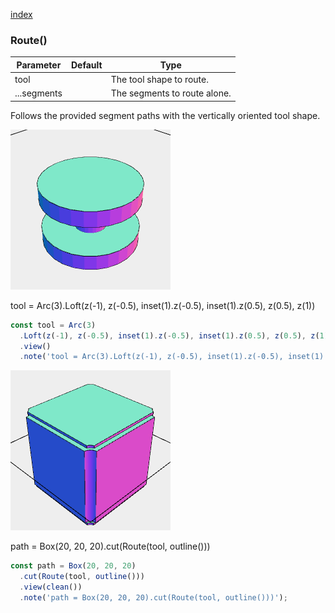[index](../../nb/api/index.md)
### Route()
Parameter|Default|Type
---|---|---
tool||The tool shape to route.
...segments||The segments to route alone.

Follows the provided segment paths with the vertically oriented tool shape.

![Image](Route.md.tool.png)

tool = Arc(3).Loft(z(-1), z(-0.5), inset(1).z(-0.5), inset(1).z(0.5), z(0.5), z(1))

```JavaScript
const tool = Arc(3)
  .Loft(z(-1), z(-0.5), inset(1).z(-0.5), inset(1).z(0.5), z(0.5), z(1))
  .view()
  .note('tool = Arc(3).Loft(z(-1), z(-0.5), inset(1).z(-0.5), inset(1).z(0.5), z(0.5), z(1))');
```

![Image](Route.md.path.png)

path = Box(20, 20, 20).cut(Route(tool, outline()))

```JavaScript
const path = Box(20, 20, 20)
  .cut(Route(tool, outline()))
  .view(clean())
  .note('path = Box(20, 20, 20).cut(Route(tool, outline()))');
```
